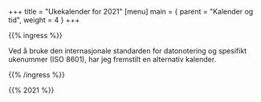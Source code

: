 +++
title = "Ukekalender for 2021"
[menu]
main = { parent = "Kalender og tid", weight = 4 }
+++

{{% ingress %}}

Ved å bruke den internasjonale standarden for datonotering og spesifikt
ukenummer (ISO 8601), har jeg fremstilt en alternativ kalender.

{{% /ingress %}}

{{% 2021 %}}
